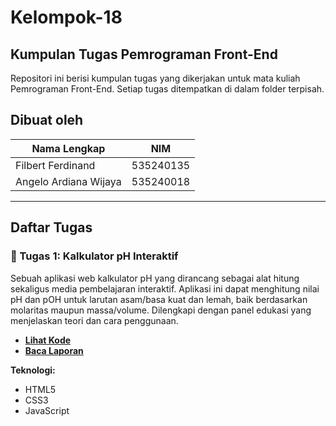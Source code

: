 # Kelompok-18
## Kumpulan Tugas Pemrograman Front-End
Repositori ini berisi kumpulan tugas yang dikerjakan untuk mata kuliah Pemrograman Front-End. Setiap tugas ditempatkan di dalam folder terpisah.

## Dibuat oleh

| Nama Lengkap            | NIM       |
| ----------------------- | --------- |
| Filbert Ferdinand       | 535240135 |
| Angelo Ardiana Wijaya   | 535240018 |

---

## Daftar Tugas

### 📂 Tugas 1: Kalkulator pH Interaktif

Sebuah aplikasi web kalkulator pH yang dirancang sebagai alat hitung sekaligus media pembelajaran interaktif. Aplikasi ini dapat menghitung nilai pH dan pOH untuk larutan asam/basa kuat dan lemah, baik berdasarkan molaritas maupun massa/volume. Dilengkapi dengan panel edukasi yang menjelaskan teori dan cara penggunaan.

- **[Lihat Kode](./Tugas_1/)**
- **[Baca Laporan](./Tugas_1/LAPORAN.md)** 

**Teknologi:**
- HTML5
- CSS3
- JavaScript

